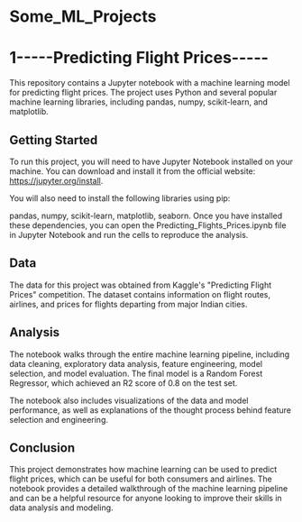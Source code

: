 # Some_ML_Projects

# 1-----Predicting Flight Prices-----
This repository contains a Jupyter notebook with a machine learning model for predicting flight prices. The project uses Python and several popular machine learning libraries, including pandas, numpy, scikit-learn, and matplotlib.

## Getting Started
To run this project, you will need to have Jupyter Notebook installed on your machine. You can download and install it from the official website: https://jupyter.org/install.

You will also need to install the following libraries using pip:

pandas, numpy, scikit-learn, matplotlib, seaborn.
Once you have installed these dependencies, you can open the Predicting_Flights_Prices.ipynb file in Jupyter Notebook and run the cells to reproduce the analysis.

## Data
The data for this project was obtained from Kaggle's "Predicting Flight Prices" competition. The dataset contains information on flight routes, airlines, and prices for flights departing from major Indian cities.

## Analysis
The notebook walks through the entire machine learning pipeline, including data cleaning, exploratory data analysis, feature engineering, model selection, and model evaluation. The final model is a Random Forest Regressor, which achieved an R2 score of 0.8 on the test set.

The notebook also includes visualizations of the data and model performance, as well as explanations of the thought process behind feature selection and engineering.

## Conclusion
This project demonstrates how machine learning can be used to predict flight prices, which can be useful for both consumers and airlines. The notebook provides a detailed walkthrough of the machine learning pipeline and can be a helpful resource for anyone looking to improve their skills in data analysis and modeling.
